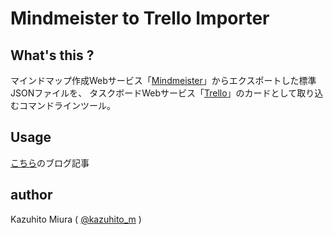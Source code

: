 Mindmeister to Trello Importer
==========================

## What's this ?

マインドマップ作成Webサービス「[Mindmeister](https://www.mindmeister.com/)」からエクスポートした標準JSONファイルを、
タスクボードWebサービス「[Trello](https://trello.com/)」のカードとして取り込むコマンドラインツール。

## Usage

[こちら](http://kazuhito-m.github.io/tech/2015/11/01/)のブログ記事

## author

Kazuhito Miura ( [@kazuhito_m](https://twitter.com/kazuhito_m "kazuhito_m on Twitter") )
